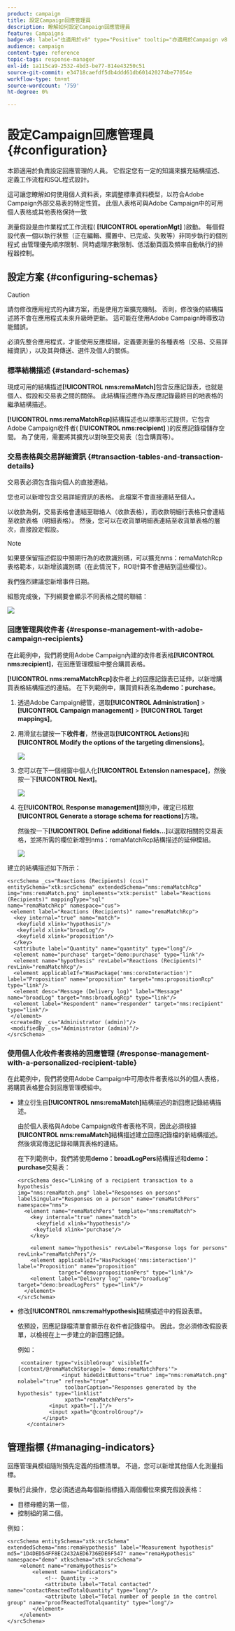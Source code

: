 ```yaml
---
product: campaign
title: 設定Campaign回應管理員
description: 瞭解如何設定Campaign回應管理員
feature: Campaigns
badge-v8: label="也適用於v8" type="Positive" tooltip="亦適用於Campaign v8"
audience: campaign
content-type: reference
topic-tags: response-manager
exl-id: 1a115ca9-2532-4bd3-be77-814e43250c51
source-git-commit: e34718caefdf5db4ddd61db601420274be77054e
workflow-type: tm+mt
source-wordcount: '759'
ht-degree: 0%

---
```


# 設定Campaign回應管理員{#configuration}



本節適用於負責設定回應管理的人員。 它假定您有一定的知識來擴充結構描述、定義工作流程和SQL程式設計。

這可讓您瞭解如何使用個人資料表，來調整標準資料模型，以符合Adobe Campaign外部交易表的特定性質。 此個人表格可與Adobe Campaign中的可用個人表格或其他表格保持一致

測量假設是由作業程式工作流程( **[!UICONTROL operationMgt]** )啟動。 每個假設代表一個以執行狀態（正在編輯、擱置中、已完成、失敗等）非同步執行的個別程式 由管理優先順序限制、同時處理序數限制、低活動頁面及頻率自動執行的排程器控制。

## 設定方案 {#configuring-schemas}

>[!CAUTION]
>
>請勿修改應用程式的內建方案，而是使用方案擴充機制。 否則，修改後的結構描述將不會在應用程式未來升級時更新。 這可能在使用Adobe Campaign時導致功能錯誤。

必須先整合應用程式，才能使用反應模組，定義要測量的各種表格（交易、交易詳細資訊），以及其與傳送、選件及個人的關係。

### 標準結構描述 {#standard-schemas}

現成可用的結構描述&#x200B;**[!UICONTROL nms:remaMatch]**&#x200B;包含反應記錄表，也就是個人、假設和交易表之間的關係。 此結構描述應作為反應記錄最終目的地表格的繼承結構描述。

**[!UICONTROL nms:remaMatchRcp]**&#x200B;結構描述也以標準形式提供，它包含Adobe Campaign收件者( **[!UICONTROL nms:recipient]** )的反應記錄檔儲存空間。 為了使用，需要將其擴充以對映至交易表（包含購買等）。

### 交易表格與交易詳細資訊 {#transaction-tables-and-transaction-details}

交易表必須包含指向個人的直接連結。

您也可以新增包含交易詳細資訊的表格。 此檔案不會直接連結至個人。

以收款為例，交易表格會連結至聯絡人（收款表格），而收款明細行表格只會連結至收款表格（明細表格）。 然後，您可以在收貨單明細表連結至收貨單表格的層次，直接設定假設。

>[!NOTE]
>
>如果要保留描述假設中預期行為的收款識別碼，可以擴充nms：remaMatchRcp表格範本，以新增該識別碼（在此情況下，ROI計算不會連結到這些欄位）。

我們強烈建議您新增事件日期。

組態完成後，下列綱要會顯示不同表格之間的聯結：

![](assets/response_data_model.png)

### 回應管理與收件者 {#response-management-with-adobe-campaign-recipients}

在此範例中，我們將使用Adobe Campaign內建的收件者表格&#x200B;**[!UICONTROL nms:recipient]**，在回應管理模組中整合購買表格。

**[!UICONTROL nms:remaMatchRcp]**&#x200B;收件者上的回應記錄表已延伸，以新增購買表格結構描述的連結。 在下列範例中，購買資料表名為&#x200B;**demo：purchase**。

1. 透過Adobe Campaign總管，選取&#x200B;**[!UICONTROL Administration]** > **[!UICONTROL Campaign management]** > **[!UICONTROL Target mappings]**。
1. 用滑鼠右鍵按一下&#x200B;**收件者**，然後選取&#x200B;**[!UICONTROL Actions]**&#x200B;和&#x200B;**[!UICONTROL Modify the options of the targeting dimensions]**。

   ![](assets/delivery_mapping1.png)

1. 您可以在下一個視窗中個人化&#x200B;**[!UICONTROL Extension namespace]**，然後按一下&#x200B;**[!UICONTROL Next]**。

   ![](assets/delivery_mapping2.png)

1. 在&#x200B;**[!UICONTROL Response management]**&#x200B;類別中，確定已核取&#x200B;**[!UICONTROL Generate a storage schema for reactions]**&#x200B;方塊。

   然後按一下&#x200B;**[!UICONTROL Define additional fields...]**&#x200B;以選取相關的交易表格，並將所需的欄位新增到nms：remaMatchRcp結構描述的延伸模組。

   ![](assets/delivery_mapping3.png)

建立的結構描述如下所示：

```
<srcSchema _cs="Reactions (Recipients) (cus)" entitySchema="xtk:srcSchema" extendedSchema="nms:remaMatchRcp" 
img="nms:remaMatch.png" implements="xtk:persist" label="Reactions (Recipients)" mappingType="sql"
name="remaMatchRcp" namespace="cus">  
 <element label="Reactions (Recipients)" name="remaMatchRcp">    
  <key internal="true" name="match">      
   <keyfield xlink="hypothesis"/>      
   <keyfield xlink="broadLog"/>      
   <keyfield xlink="proposition"/>    
  </key>    
  <attribute label="Quantity" name="quantity" type="long"/>    
  <element name="purchase" target="demo:purchase" type="link"/>    
  <element name="hypothesis" revLabel="Reactions (Recipients)" revLink="remaMatchRcp"/>    
  <element applicableIf="HasPackage('nms:coreInteraction')" label="Proposition" name="proposition" target="nms:propositionRcp" type="link"/>   
  <element desc="Message (Delivery log)" label="Message" name="broadLog" target="nms:broadLogRcp" type="link"/>    
  <element label="Respondent" name="responder" target="nms:recipient" type="link"/>  
 </element>  
 <createdBy _cs="Administrator (admin)"/>  
 <modifiedBy _cs="Administrator (admin)"/>
</srcSchema>
```

### 使用個人化收件者表格的回應管理 {#response-management-with-a-personalized-recipient-table}

在此範例中，我們將使用Adobe Campaign中可用收件者表格以外的個人表格，將購買表格整合到回應管理模組中。

* 建立衍生自&#x200B;**[!UICONTROL nms:remaMatch]**&#x200B;結構描述的新回應記錄結構描述。

  由於個人表格與Adobe Campaign收件者表格不同，因此必須根據&#x200B;**[!UICONTROL nms:remaMatch]**&#x200B;結構描述建立回應記錄檔的新結構描述。 然後填寫傳送記錄和購買表格的連結。

  在下列範例中，我們將使用&#x200B;**demo：broadLogPers**&#x200B;結構描述和&#x200B;**demo：purchase**&#x200B;交易表：

  ```
  <srcSchema desc="Linking of a recipient transaction to a hypothesis"    
  img="nms:remaMatch.png" label="Responses on persons" labelSingular="Responses on a person" name="remaMatchPers" namespace="nms">
    <element name="remaMatchPers" template="nms:remaMatch">
      <key internal="true" name="match">
        <keyfield xlink="hypothesis"/>
       <keyfield xlink="purchase"/>
      </key>
  
      <element name="hypothesis" revLabel="Response logs for persons" revLink="remaMatchPers"/>
      <element applicableIf="HasPackage('nms:interaction')" label="Proposition" name="proposition"
               target="demo:propositionPers" type="link"/>
      <element label="Delivery log" name="broadLog" target="demo:broadLogPers" type="link"/>
    </element>
  </srcSchema>
  ```

* 修改&#x200B;**[!UICONTROL nms:remaHypothesis]**&#x200B;結構描述中的假設表單。

  依預設，回應記錄檔清單會顯示在收件者記錄檔中。 因此，您必須修改假設表單，以檢視在上一步建立的新回應記錄。

  例如：

  ```
   <container type="visibleGroup" visibleIf="[context/@remaMatchStorage]= 'demo:remaMatchPers'">
                <input hideEditButtons="true" img="nms:remaMatch.png" nolabel="true" refresh="true"
                 toolbarCaption="Responses generated by the hypothesis" type="linklist"
                 xpath="remaMatchPers">
            <input xpath="[.]"/>
            <input xpath="@controlGroup"/>
          </input>
     </container> 
  ```

## 管理指標 {#managing-indicators}

回應管理員模組隨附預先定義的指標清單。 不過，您可以新增其他個人化測量指標。

要執行此操作，您必須透過為每個新指標插入兩個欄位來擴充假設表格：

* 目標母體的第一個，
* 控制組的第二個。

例如：

```
<srcSchema entitySchema="xtk:srcSchema" extendedSchema="nms:remaHypothesis" label="Measurement hypothesis" 
md5="1D4DED54FF8EC2432AED6736EDE6F547" name="remaHypothesis" namespace="demo" xtkschema="xtk:srcSchema">  
    <element name="remaHypothesis">    
        <element name="indicators">      
            <!-- Quantity -->      
            <attribute label="Total contacted" name="contactReactedTotalQuantity" type="long"/>
            <attribute label="Total number of people in the control group" name="proofReactedTotalquantity" type="long"/> 
        </element> 
    </element>
</srcSchema>
```
